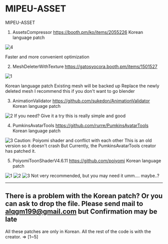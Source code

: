 # MIPEU-ASSET
MIPEU-ASSET

1. AssetsCompressor
https://booth.pm/ko/items/2055226
Korean language patch

![4](https://user-images.githubusercontent.com/78684522/107145700-b77eb280-6986-11eb-9f8b-c83d01ebe5f8.png)
<p>Faster and more convenient optimization</p>

2. MeshDeleterWithTexture
https://gatosyocora.booth.pm/items/1501527

![1](https://user-images.githubusercontent.com/78684522/107145696-b51c5880-6986-11eb-822f-cdf7270c7d24.png)
<p>Korean language patch
Existing mesh will be backed up
Replace the newly deleted mesh
I recommend this if you don't want to go blender</p>

3. AnimationValidator
https://github.com/sukedon/AnimationValidator
Korean language patch

![2](https://user-images.githubusercontent.com/78684522/107145697-b6e61c00-6986-11eb-94ef-2debacaecc13.gif)
If you need?
Give it a try this is really simple and good

4. PumkinsAvatarTools
https://github.com/rurre/PumkinsAvatarTools
Korean language patch

![3](https://user-images.githubusercontent.com/78684522/107145698-b6e61c00-6986-11eb-83cc-0186b38d75dc.PNG)
Caution: Poiyomi shader and conflict with each other
This is an old version so it doesn't crash
But Currently, the PumkinsAvatarTools creator has patched it.

5. PoiyomiToonShaderV4.6.11
https://github.com/poiyomi
Korean language patch

![1](https://user-images.githubusercontent.com/78684522/107145590-0841db80-6986-11eb-8feb-b4228a5ff4ac.png)
![2](https://user-images.githubusercontent.com/78684522/107145591-0a0b9f00-6986-11eb-8d19-86c7d7117284.png)
![3](https://user-images.githubusercontent.com/78684522/107145592-0aa43580-6986-11eb-9186-9bae88b71685.gif)
Not very recommended, but you may need it
umm.... maybe..?

------------------------------------------
There is a problem with the Korean patch?
Or you can ask to drop the file.
Please send mail to alqgm199@gmail.com
but Confirmation may be late
------------------------------------------
All these patches are only in Korean.
All the rest of the code is with the creator. => [1~5]
